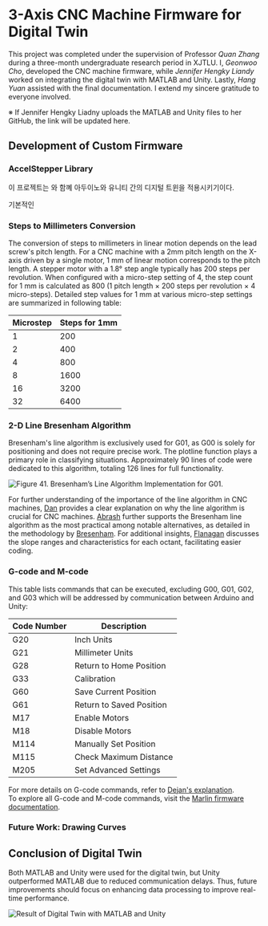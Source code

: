 # 3-Axis CNC Machine Firmware for Digital Twin

This project was completed under the supervision of Professor *Quan Zhang* during a three-month undergraduate research period in XJTLU. I, *Geonwoo Cho*, developed the CNC machine firmware, while *Jennifer Hengky Liandy* worked on integrating the digital twin with MATLAB and Unity. Lastly, *Hang Yuan* assisted with the final documentation. I extend my sincere gratitude to everyone involved.

※ If Jennifer Hengky Liadny uploads the MATLAB and Unity files to her GitHub, the link will be updated here.
## Development of Custom Firmware

### AccelStepper Library

이 프로젝트는 와 함꼐 아두이노와 유니티 간의 디지털 트윈을 적용시키기이다. 

기본적인 

### Steps  to  Millimeters Conversion 

The conversion of steps to millimeters in linear motion depends on the lead screw's pitch length. For a CNC machine with a 2mm pitch length on the X-axis driven by a single motor, 1 mm of linear motion corresponds to the pitch length. A stepper motor with a 1.8° step angle typically has 200 steps per revolution. When configured with a micro-step setting of 4, the step count for 1 mm is calculated as 800 (1 pitch length × 200 steps per revolution × 4 micro-steps). Detailed step values for 1 mm at various micro-step settings are summarized in following table:

| Microstep                 | Steps for 1mm                       |
|---------------------------|-------------------------------------|
| 1                         | 200                                 |
| 2                         | 400                                 |
| 4                         | 800                                 |
| 8                         | 1600                                |
| 16                        | 3200                                |
| 32                        | 6400                                |

### 2-D Line Bresenham Algorithm

Bresenham's line algorithm is exclusively used for G01, as G00 is solely for positioning and does not require precise work. The plotline function plays a primary role in classifying situations. Approximately 90 lines of code were dedicated to this algorithm, totaling 126 lines for full functionality.

![Figure 41. Bresenham’s Line Algorithm Implementation for G01.](https://github.com/gunwoo0623/3-Axis-CNC-Machinery/assets/52570227/ac3c192f-1490-42ad-ae17-d26765b1b2e3)

For further understanding of the importance of the line algorithm in CNC machines, [Dan](https://www.marginallyclever.com/2020/07/moving-your-cnc-with-bresenhams-algorithm/) provides a clear explanation on why the line algorithm is crucial for CNC machines. [Abrash](https://www.ercankoclar.com/wp-content/uploads/2016/12/gpbb35.pdf) further supports the Bresenham line algorithm as the most practical among notable alternatives, as detailed in the methodology by [Bresenham](https://ohiostate.pressbooks.pub/app/uploads/sites/45/2017/09/bresenham.pdf). For additional insights, [Flanagan](https://cs.helsinki.fi/group/goa/mallinnus/lines/bresenh.html) discusses the slope ranges and characteristics for each octant, facilitating easier coding.


### G-code and M-code

This table lists commands that can be executed, excluding G00, G01, G02, and G03 which will be addressed by communication between Arduino and Unity:

| Code Number               | Description                         |
|---------------------------|-------------------------------------|
| G20                       | Inch Units                          |
| G21                       | Millimeter Units                    |
| G28                       | Return to Home Position             |
| G33                       | Calibration                         |
| G60                       | Save Current Position               |
| G61                       | Return to Saved Position            |
| M17                       | Enable Motors                       |
| M18                       | Disable Motors                      |
| M114                      | Manually Set Position               |
| M115                      | Check Maximum Distance              |
| M205                      | Set Advanced Settings               |

For more details on G-code commands, refer to [Dejan's explanation](https://howtomechatronics.com/tutorials/g-code-explained-list-of-most-important-g-code-commands/).  
To explore all G-code and M-code commands, visit the [Marlin firmware documentation](https://marlinfw.org/meta/gcode/).

### Future Work: Drawing Curves

## Conclusion of Digital Twin

Both MATLAB and Unity were used for the digital twin, but Unity outperformed MATLAB due to reduced communication delays. Thus, future improvements should focus on enhancing data processing to improve real-time performance.

![Result of Digital Twin with MATLAB and Unity](https://github.com/gunwoo0623/3-Axis-CNC-Machinery/assets/52570227/dfb5de02-4196-4d1b-a47e-fed64252988e)
